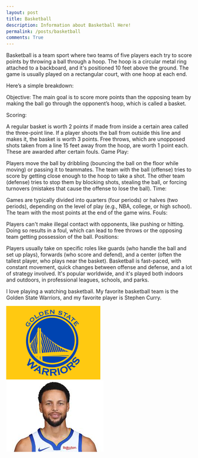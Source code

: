 ```yaml
---
layout: post
title: Basketball
description: Information about Basketball Here!
permalink: /posts/basketball
comments: True
---
```


Basketball is a team sport where two teams of five players each try to score points by throwing a ball through a hoop. The hoop is a circular metal ring attached to a backboard, and it's positioned 10 feet above the ground. The game is usually played on a rectangular court, with one hoop at each end.

Here’s a simple breakdown:

Objective: The main goal is to score more points than the opposing team by making the ball go through the opponent’s hoop, which is called a basket.

Scoring:

A regular basket is worth 2 points if made from inside a certain area called the three-point line.
If a player shoots the ball from outside this line and makes it, the basket is worth 3 points.
Free throws, which are unopposed shots taken from a line 15 feet away from the hoop, are worth 1 point each. These are awarded after certain fouls.
Game Play:

Players move the ball by dribbling (bouncing the ball on the floor while moving) or passing it to teammates.
The team with the ball (offense) tries to score by getting close enough to the hoop to take a shot.
The other team (defense) tries to stop them by blocking shots, stealing the ball, or forcing turnovers (mistakes that cause the offense to lose the ball).
Time:

Games are typically divided into quarters (four periods) or halves (two periods), depending on the level of play (e.g., NBA, college, or high school).
The team with the most points at the end of the game wins.
Fouls:

Players can't make illegal contact with opponents, like pushing or hitting. Doing so results in a foul, which can lead to free throws or the opposing team getting possession of the ball.
Positions:

Players usually take on specific roles like guards (who handle the ball and set up plays), forwards (who score and defend), and a center (often the tallest player, who plays near the basket).
Basketball is fast-paced, with constant movement, quick changes between offense and defense, and a lot of strategy involved. It's popular worldwide, and it's played both indoors and outdoors, in professional leagues, schools, and parks.

I love playing a watching basketball. My favorite basketball team is the Golden State Warriors, and my favorite player is Stephen Curry.

<img src="../images/gsw_logo.png">
<img src="../images/stephencurry.jpg">
